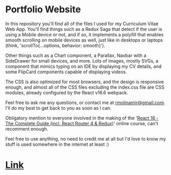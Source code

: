 # Portfolio Website

In this repository you'll find all of the files I used for my Curriculum Vitae Web App. You'll find things such as a Redux Saga that detect if the user is using a Mobile device or not, and if so, it implements a polyfill that enables smooth scrolling on mobile devices as well, just like in desktops or laptops (think, 'scrollTo{...options, behavior: smooth}').

Other things such as a Chart component, a Parallax, Navbar with a SideDrawer for small devices, and more. Lots of images, mostly SVGs, a component that mimics typing on an IDE by displaying my CV details, and some FlipCard components capable of displaying videos.

The CSS is also optimized for most browsers, and the design is responsive enough, and almost all of the CSS files excluding the index.css file are CSS modules, already configured by the React v16.6 webpack.

Feel free to ask me any questions, or contact me at [rmolinamir@gmail.com](hmailto:rmolinamir@gmail.com). I'll do my best to get back to you as soon as I can.

Obligatory mention to everyone involved in the making of the '[React 16 - The Complete Guide (incl. React Router 4 & Redux)](https://www.udemy.com/react-the-complete-guide-incl-redux)' online course, can't recomment enough.

Feel free to use anything, no need to credit me at all but I'd love to know my stuff is used somewhere in the internet at least :)

#
# [Link](https://robertmolinamir.firebaseapp.com/)
